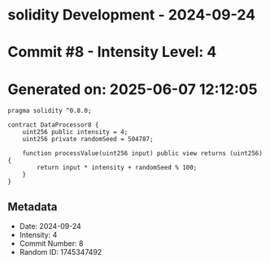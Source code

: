 ﻿# solidity Development - 2024-09-24
# Commit #8 - Intensity Level: 4
# Generated on: 2025-06-07 12:12:05
```solidity
pragma solidity ^0.8.0;

contract DataProcessor8 {
    uint256 public intensity = 4;
    uint256 private randomSeed = 504787;

    function processValue(uint256 input) public view returns (uint256) {
        return input * intensity + randomSeed % 100;
    }
}
```
## Metadata
- Date: 2024-09-24
- Intensity: 4
- Commit Number: 8
- Random ID: 1745347492
